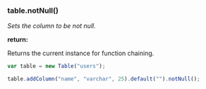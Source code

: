### table.notNull()

*Sets the column to be not null.*

**return:**

Returns the current instance for function chaining.

```javascript
var table = new Table("users");

table.addColumn("name", "varchar", 25).default("").notNull();
```